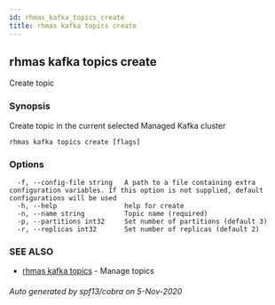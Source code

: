```yaml
---
id: rhmas_kafka_topics_create
title: rhmas kafka topics create
---
```


## rhmas kafka topics create

Create topic

### Synopsis

Create topic in the current selected Managed Kafka cluster

```
rhmas kafka topics create [flags]
```

### Options

```
  -f, --config-file string   A path to a file containing extra configuration variables. If this option is not supplied, default configurations will be used
  -h, --help                 help for create
  -n, --name string          Topic name (required)
  -p, --partitions int32     Set number of partitions (default 3)
  -r, --replicas int32       Set number of replicas (default 2)
```

### SEE ALSO

* [rhmas kafka topics](rhmas_kafka_topics.md)	 - Manage topics

###### Auto generated by spf13/cobra on 5-Nov-2020
